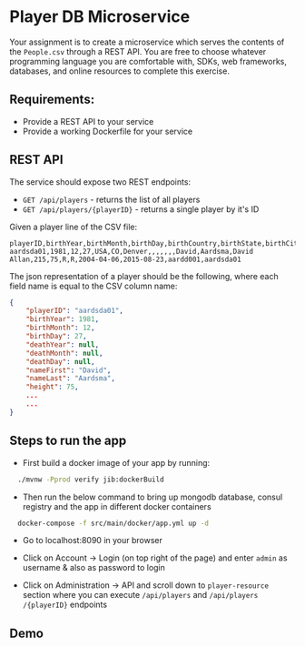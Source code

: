 # Player DB Microservice

Your assignment is to create a microservice which serves the contents of the `People.csv` through a
REST API. You are free to choose whatever programming language you are comfortable with, SDKs, web
frameworks, databases, and online resources to complete this exercise.

## Requirements:

- Provide a REST API to your service
- Provide a working Dockerfile for your service

## REST API

The service should expose two REST endpoints:

- `GET /api/players` - returns the list of all players
- `GET /api/players/{playerID}` - returns a single player by it's ID

Given a player line of the CSV file:

```
playerID,birthYear,birthMonth,birthDay,birthCountry,birthState,birthCity,deathYear,deathMonth,deathDay,deathCountry,deathState,deathCity,nameFirst,nameLast,nameGiven,weight,height,bats,throws,debut,finalGame,retroID,bbrefID
aardsda01,1981,12,27,USA,CO,Denver,,,,,,,David,Aardsma,David Allan,215,75,R,R,2004-04-06,2015-08-23,aardd001,aardsda01
```

The json representation of a player should be the following, where each field name is equal to the CSV column name:

```json
{
    "playerID": "aardsda01",
    "birthYear": 1981,
    "birthMonth": 12,
    "birthDay": 27,
    "deathYear": null,
    "deathMonth": null,
    "deathDay": null,
    "nameFirst": "David",
    "nameLast": "Aardsma",
    "height": 75,
    ...
    ...
}
```

## Steps to run the app

- First build a docker image of your app by running:

```bash
  ./mvnw -Pprod verify jib:dockerBuild
```

- Then run the below command to bring up mongodb database, consul registry and the app in different docker containers

```bash
  docker-compose -f src/main/docker/app.yml up -d
```

- Go to localhost:8090 in your browser

- Click on Account -> Login (on top right of the page) and enter `admin` as username & also as password to login

- Click on Administration -> API and scroll down to `player-resource` section where you can execute `/api/players` and `​/api​/players​/{playerID}` endpoints

## Demo
